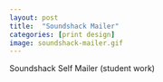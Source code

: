 ```yaml
---
layout: post
title:  "Soundshack Mailer"
categories: [print design]
image: soundshack-mailer.gif
---
```


Soundshack Self Mailer (student work)